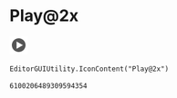 # Play@2x
![](/img/Play@2x.png)

``` CSharp
EditorGUIUtility.IconContent("Play@2x")
```
```
6100206489309594354
```
